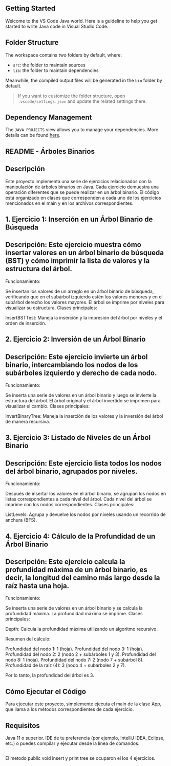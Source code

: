 ## Getting Started

Welcome to the VS Code Java world. Here is a guideline to help you get started to write Java code in Visual Studio Code.

## Folder Structure

The workspace contains two folders by default, where:

- `src`: the folder to maintain sources
- `lib`: the folder to maintain dependencies

Meanwhile, the compiled output files will be generated in the `bin` folder by default.

> If you want to customize the folder structure, open `.vscode/settings.json` and update the related settings there.

## Dependency Management

The `JAVA PROJECTS` view allows you to manage your dependencies. More details can be found [here](https://github.com/microsoft/vscode-java-dependency#manage-dependencies).

## ##############################################################################################################################

## README - Árboles Binarios

## Descripción

Este proyecto implementa una serie de ejercicios relacionados con la manipulación de árboles binarios en Java. Cada ejercicio demuestra una operación diferentes que se puede realizar en un árbol binario. El código está organizado en clases que corresponden a cada uno de los ejercicios mencionados en el main y en los archivos correspondientes.

## 1. Ejercicio 1: Inserción en un Árbol Binario de Búsqueda
## Descripción: Este ejercicio muestra cómo insertar valores en un árbol binario de búsqueda (BST) y cómo imprimir la lista de valores y la estructura del árbol.

Funcionamiento:

Se insertan los valores de un arreglo en un árbol binario de búsqueda, verificando que en el subárbol izquierdo estén los valores menores y en el subárbol derecho los valores mayores.
El árbol se imprime por niveles para visualizar su estructura.
Clases principales:

InsertBSTTest: Maneja la inserción y la impresión del árbol por niveles y el orden de inserción.

## 2. Ejercicio 2: Inversión de un Árbol Binario
## Descripción: Este ejercicio invierte un árbol binario, intercambiando los nodos de los subárboles izquierdo y derecho de cada nodo.

Funcionamiento:

Se inserta una serie de valores en un árbol binario y luego se invierte la estructura del árbol.
El árbol original y el árbol invertido se imprimen para visualizar el cambio.
Clases principales:

InvertBinaryTree: Maneja la inserción de los valores y la inversión del árbol de manera recursiva.

## 3. Ejercicio 3: Listado de Niveles de un Árbol Binario
## Descripción: Este ejercicio lista todos los nodos del árbol binario, agrupados por niveles.

Funcionamiento:

Después de insertar los valores en el árbol binario, se agrupan los nodos en listas correspondientes a cada nivel del árbol.
Cada nivel del árbol se imprime con los nodos correspondientes.
Clases principales:

ListLevels: Agrupa y devuelve los nodos por niveles usando un recorrido de anchura (BFS).

## 4. Ejercicio 4: Cálculo de la Profundidad de un Árbol Binario
## Descripción: Este ejercicio calcula la profundidad máxima de un árbol binario, es decir, la longitud del camino más largo desde la raíz hasta una hoja.

Funcionamiento:

Se inserta una serie de valores en un árbol binario y se calcula la profundidad máxima.
La profundidad máxima se imprime.
Clases principales:

Depth: Calcula la profundidad máxima utilizando un algoritmo recursivo.

Resumen del cálculo:

Profundidad del nodo 1: 1 (hoja).
Profundidad del nodo 3: 1 (hoja).
Profundidad del nodo 2: 2 (nodo 2 + subárboles 1 y 3).
Profundidad del nodo 8: 1 (hoja).
Profundidad del nodo 7: 2 (nodo 7 + subárbol 8).
Profundidad de la raíz (4): 3 (nodo 4 + subárboles 2 y 7).

Por lo tanto, la profundidad del árbol es 3.

## Cómo Ejecutar el Código
Para ejecutar este proyecto, simplemente ejecuta el main de la clase App, que llama a los métodos correspondientes de cada ejercicio.

## Requisitos
Java 11 o superior.
IDE de tu preferencia (por ejemplo, IntelliJ IDEA, Eclipse, etc.) o puedes compilar y ejecutar desde la línea de comandos.

##  
El metodo public void insert y print tree se ocuparon el los 4 ejercicios.